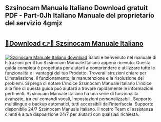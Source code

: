 ## Szsinocam Manuale Italiano Download gratuit PDF - Part-0Jh Italiano Manuale del proprietario del servizio 4gmjz

# <h2><a href="http://df99luu.blite.top/?on=Szsinocam+Manuale+Italiano">🔗Download 👉🔴 Szsinocam Manuale Italiano</a></h2>

[![Szsinocam Manuale Italiano download](https://i.imgur.com/lujVjoI.png)](http://df99luu.blite.top/?on=Szsinocam+Manuale+Italiano)
Saluti e benvenuto nel manuale di Istruzioni per il tuo Szsinocam Manuale Italiano appena ricevuto. Questa guida completa è progettata per aiutarti a comprendere e utilizzare tutte le funzionalità e i vantaggi del tuo Prodotto. Troverai istruzioni chiare per L'installazione, il funzionamento, la manutenzione e la risoluzione dei problemi. Si prega di notare L'indice Szsinocam Manuale Italiano L'indice alla fine di questa guida può aiutarti a trovare rapidamente le informazioni pertinenti. Szsinocam Manuale Italiano ha una serie di funzionalità avanzate, tra cui comandi vocali, Impostazioni personalizzabili, Supporto multilingue e backup automatici, tutti accessibili dall'interfaccia. Supporto disponibile 24/7 Szsinocam Manuale Italiano. Il nostro Team di assistenza clienti è a tua disposizione 24/7 per aiutarti con qualsiasi richiesta.
